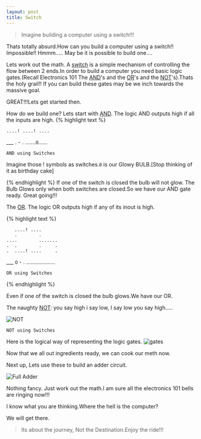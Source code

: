 ```yaml
---
layout: post
title: Switch
---
```


> Imagine building a computer using a switch!!!

Thats totally absurd.How can you build a computer using a switch!! Impossible!!
Hmmm.....
May be it is possible to build one....

Lets work out the math.
A [switch](https://en.wikipedia.org/wiki/Switch) is a simple mechanism of controlling the flow between 2 ends.In order to build a computer you need basic logic gates.(Recall Electronics 101 The [AND](https://en.wikibooks.org/wiki/Electronics/Basic_gates)'s and the [OR](https://en.wikibooks.org/wiki/Electronics/Basic_gates)'s and the [NOT](https://en.wikibooks.org/wiki/Electronics/Basic_gates)'s).Thats the holy grail!!
If you can build these gates may be we inch towards the massive goal.

GREAT!!!Lets get started then.

How do we build one?
Lets start with [AND](https://en.wikibooks.org/wiki/Electronics/Basic_gates). The logic AND outputs high if all the inputs are high.
{% highlight text %}

    ....! ....! ....
   ___              .
    -              .
    .......`O`......
    
    AND using Switches
    
 Imagine those ! symbols as switches.`0` is our Glowy BULB.[Stop thinking of it as birthday cake]

{% endhighlight %}
If one of the switch is closed the bulb will not glow. The Bulb Glows only when both switches are closed.So we have our AND gate ready. Great going!!!

The [OR](https://en.wikibooks.org/wiki/Electronics/Basic_gates).
The logic OR outputs high if any of its inout is high.

{% highlight text %}

       ....! ....
       .        .
    ....        .......
    .  .        .     .
    .  ....! ....     .
   ___               `O`
    -                 .
    ...................
    
    OR using Switches

{% endhighlight %}

Even if one of the switch is closed the bulb glows.We have our OR.

The naughty [NOT](https://en.wikibooks.org/wiki/Electronics/Basic_gates):
you say high i say low, I say low you say high.....

![NOT](http://www.electronics-tutorials.ws/boolean/boo11.gif?81223b)    
    
    NOT using Switches

Here is the logical way of representing the logic gates.
![gates](http://www.waitingforfriday.com/index.php/File:Slide6.PNG)

Now that we all out ingredients ready, we can cook our meth now.

Next up, Lets use these to build an adder circuit.

![Full Adder](http://www.waitingforfriday.com/index.php/File:Slide10.PNG) 

Nothing fancy. Just work out the math.I am sure all the electronics 101 bells are ringing now!!!




I know what you are thinking.Where the hell is the computer?

We will get there.
>Its about the journey, Not the Destination.Enjoy the ride!!!
